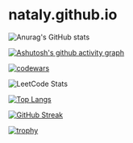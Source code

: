 # nataly.github.io

![Anurag's GitHub stats](https://github-readme-stats.vercel.app/api?username=Nataly4444&show_icons=true&theme=swift)

[![Ashutosh's github activity graph](https://github-readme-activity-graph.vercel.app/graph?username=Nataly4444)](https://github.com/ashutosh00710/github-readme-activity-graph)

[![codewars](https://www.codewars.com/users/Nataly4444/badges/large?theme=light)](https://www.codewars.com/users/Nataly4444)

![LeetCode Stats](https://leetcard.jacoblin.cool/Nataly4444?theme=wtf&font=Kulim%20Park&ext=heatmap)

[![Top Langs](https://github-readme-stats.vercel.app/api/top-langs/?username=Nataly4444&layout=compact)](https://github.com/anuraghazra/github-readme-stats)

[![GitHub Streak](https://github-readme-streak-stats.herokuapp.com/?user=Nataly4444&theme=light)](https://git.io/streak-stats)

[![trophy](https://github-profile-trophy.vercel.app/?username=Nataly4444&theme=oldie)](https://github.com/ryo-ma/github-profile-trophy)
